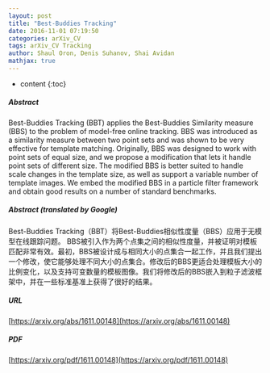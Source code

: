 ```yaml
---
layout: post
title: "Best-Buddies Tracking"
date: 2016-11-01 07:19:50
categories: arXiv_CV
tags: arXiv_CV Tracking
author: Shaul Oron, Denis Suhanov, Shai Avidan
mathjax: true
---
```


* content
{:toc}

##### Abstract
Best-Buddies Tracking (BBT) applies the Best-Buddies Similarity measure (BBS) to the problem of model-free online tracking. BBS was introduced as a similarity measure between two point sets and was shown to be very effective for template matching. Originally, BBS was designed to work with point sets of equal size, and we propose a modification that lets it handle point sets of different size. The modified BBS is better suited to handle scale changes in the template size, as well as support a variable number of template images. We embed the modified BBS in a particle filter framework and obtain good results on a number of standard benchmarks.

##### Abstract (translated by Google)
Best-Buddies Tracking（BBT）将Best-Buddies相似性度量（BBS）应用于无模型在线跟踪问题。 BBS被引入作为两个点集之间的相似性度量，并被证明对模板匹配非常有效。最初，BBS被设计成与相同大小的点集合一起工作，并且我们提出一个修改，使它能够处理不同大小的点集合。修改后的BBS更适合处理模板大小的比例变化，以及支持可变数量的模板图像。我们将修改后的BBS嵌入到粒子滤波框架中，并在一些标准基准上获得了很好的结果。

##### URL
[https://arxiv.org/abs/1611.00148](https://arxiv.org/abs/1611.00148)

##### PDF
[https://arxiv.org/pdf/1611.00148](https://arxiv.org/pdf/1611.00148)

